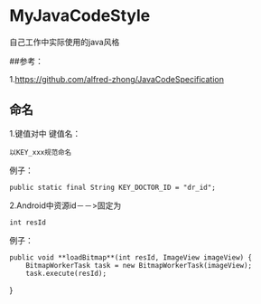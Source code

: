 # MyJavaCodeStyle
自己工作中实际使用的java风格

##参考：

1.<https://github.com/alfred-zhong/JavaCodeSpecification>
## 命名
1.键值对中 键值名：
	
	以KEY_xxx规范命名
  例子：
  
  	public static final String KEY_DOCTOR_ID = "dr_id";
  
2.Android中资源id－－>固定为 

	int resId
	
  例子：
 
 	public void **loadBitmap**(int resId, ImageView imageView) {
    	BitmapWorkerTask task = new BitmapWorkerTask(imageView);
    	task.execute(resId);
}
